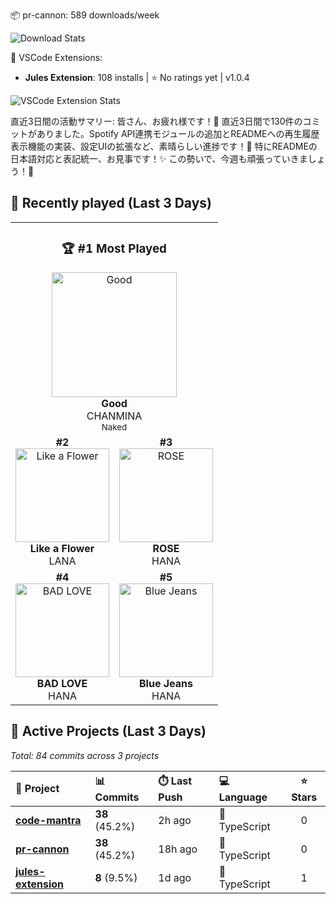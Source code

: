 <!-- stats:start -->
📦 pr-cannon: 589 downloads/week

![Download Stats](https://quickchart.io/chart?c=%7B%22type%22%3A%22line%22%2C%22data%22%3A%7B%22labels%22%3A%5B%222025-10-24%22%2C%222025-10-25%22%2C%222025-10-26%22%5D%2C%22datasets%22%3A%5B%7B%22label%22%3A%22pr-cannon%22%2C%22data%22%3A%5B366%2C366%2C589%5D%2C%22borderColor%22%3A%22%23FF6384%22%2C%22backgroundColor%22%3A%22transparent%22%2C%22tension%22%3A0.4%7D%5D%7D%2C%22options%22%3A%7B%22title%22%3A%7B%22display%22%3Atrue%2C%22text%22%3A%22npm%20Weekly%20Downloads%22%7D%2C%22scales%22%3A%7B%22yAxes%22%3A%5B%7B%22ticks%22%3A%7B%22beginAtZero%22%3Atrue%7D%7D%5D%7D%7D%7D&width=800&height=400)
<!-- stats:end -->

<!-- vscode-stats:start -->
🚀 VSCode Extensions:
- **Jules Extension**: 108 installs | ⭐ No ratings yet | v1.0.4

![VSCode Extension Stats](https://quickchart.io/chart?c=%7B%22type%22%3A%22line%22%2C%22data%22%3A%7B%22labels%22%3A%5B%222025-10-24%22%2C%222025-10-25%22%2C%222025-10-26%22%5D%2C%22datasets%22%3A%5B%7B%22label%22%3A%22Jules%20Extension%22%2C%22data%22%3A%5B86%2C86%2C108%5D%2C%22borderColor%22%3A%22%239966FF%22%2C%22backgroundColor%22%3A%22transparent%22%2C%22tension%22%3A0.4%7D%5D%7D%2C%22options%22%3A%7B%22title%22%3A%7B%22display%22%3Atrue%2C%22text%22%3A%22VSCode%20Extension%20Installs%22%7D%2C%22scales%22%3A%7B%22yAxes%22%3A%5B%7B%22ticks%22%3A%7B%22beginAtZero%22%3Atrue%7D%7D%5D%7D%7D%7D&width=800&height=400)
<!-- vscode-stats:end -->

<!-- commit-reflection:start -->
直近3日間の活動サマリー:
皆さん、お疲れ様です！🎉 直近3日間で130件のコミットがありました。Spotify API連携モジュールの追加とREADMEへの再生履歴表示機能の実装、設定UIの拡張など、素晴らしい進捗です！👏 特にREADMEの日本語対応と表記統一、お見事です！✨ この勢いで、今週も頑張っていきましょう！🚀

<!-- commit-reflection:end -->

<!-- spotify:start -->
## 🎵 Recently played (Last 3 Days)

<table>
  <tr>
    <td align="center" colspan="2">
      <h3>🏆 #1 Most Played</h3>
      <a href="https://open.spotify.com/track/1Z8JOVjvZNhwOdwOVqZPpI" target="_blank">
        <img src="https://i.scdn.co/image/ab67616d0000b273fc5e4067581a0bf29e65afbb" alt="Good" width="200" />
      </a>
      <br />
      <strong>Good</strong>
      <br />
      CHANMINA
      <br />
      <sub>Naked</sub>
    </td>
  </tr>
  <tr>
    <td align="center" width="50%">
      <strong>#2</strong>
      <br />
      <a href="https://open.spotify.com/track/3SS77BL8QoIWyoK0u7pDGQ" target="_blank">
        <img src="https://i.scdn.co/image/ab67616d0000b273ae516ba0de5909fc9613a81b" alt="Like a Flower" width="150" />
      </a>
      <br />
      <strong>Like a Flower</strong>
      <br />
      LANA
    </td>
    <td align="center" width="50%">
      <strong>#3</strong>
      <br />
      <a href="https://open.spotify.com/track/5JTNhYqB0eG0ivgZcBviJ0" target="_blank">
        <img src="https://i.scdn.co/image/ab67616d0000b2733d342336e7841b9beef14e1d" alt="ROSE" width="150" />
      </a>
      <br />
      <strong>ROSE</strong>
      <br />
      HANA
    </td>
  </tr>
  <tr>
    <td align="center" width="50%">
      <strong>#4</strong>
      <br />
      <a href="https://open.spotify.com/track/6x6MPCHCBGyPDPXkoelyVN" target="_blank">
        <img src="https://i.scdn.co/image/ab67616d0000b2739c7d4a442342da6cc2b7f8f4" alt="BAD LOVE" width="150" />
      </a>
      <br />
      <strong>BAD LOVE</strong>
      <br />
      HANA
    </td>
    <td align="center" width="50%">
      <strong>#5</strong>
      <br />
      <a href="https://open.spotify.com/track/5klNADgwB1K5j2quV0SCDL" target="_blank">
        <img src="https://i.scdn.co/image/ab67616d0000b273fd30f0feb5e182d5c85210c7" alt="Blue Jeans" width="150" />
      </a>
      <br />
      <strong>Blue Jeans</strong>
      <br />
      HANA
    </td>
  </tr>
</table>
<!-- spotify:end -->

<!-- active-projects:start -->
## 🔨 Active Projects (Last 3 Days)

_Total: 84 commits across 3 projects_

| 🚀 Project | 📊 Commits | ⏱️ Last Push | 💻 Language | ⭐ Stars |
|:-----------|:-----------|:-------------|:------------|:--------:|
| **[code-mantra](https://github.com/is0692vs/code-mantra)** | **38** (45.2%) | 2h ago | 🔷 TypeScript | 0 |
| **[pr-cannon](https://github.com/is0692vs/pr-cannon)** | **38** (45.2%) | 18h ago | 🔷 TypeScript | 0 |
| **[jules-extension](https://github.com/is0692vs/jules-extension)** | **8** (9.5%) | 1d ago | 🔷 TypeScript | 1 |

<!-- active-projects:end -->
